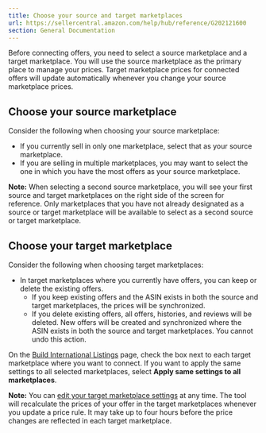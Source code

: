 ```yaml
---
title: Choose your source and target marketplaces
url: https://sellercentral.amazon.com/help/hub/reference/G202121600
section: General Documentation
---
```


Before connecting offers, you need to select a source marketplace and a target
marketplace. You will use the source marketplace as the primary place to
manage your prices. Target marketplace prices for connected offers will update
automatically whenever you change your source marketplace prices.

## Choose your source marketplace

Consider the following when choosing your source marketplace:

  * If you currently sell in only one marketplace, select that as your source marketplace.
  * If you are selling in multiple marketplaces, you may want to select the one in which you have the most offers as your source marketplace.

**Note:** When selecting a second source marketplace, you will see your first
source and target marketplaces on the right side of the screen for reference.
Only marketplaces that you have not already designated as a source or target
marketplace will be available to select as a second source or target
marketplace.

## Choose your target marketplace

Consider the following when choosing target marketplaces:

  * In target marketplaces where you currently have offers, you can keep or delete the existing offers. 
    * If you keep existing offers and the ASIN exists in both the source and target marketplaces, the prices will be synchronized.
    * If you delete existing offers, all offers, histories, and reviews will be deleted. New offers will be created and synchronized where the ASIN exists in both the source and target marketplaces. You cannot undo this action.

On the [Build International Listings](/gp/global-selling/sync-offers) page,
check the box next to each target marketplace where you want to connect. If
you want to apply the same settings to all selected marketplaces, select
**Apply same settings to all marketplaces**.

**Note:** You can [edit your target marketplace settings](/gp/help/202121650)
at any time. The tool will recalculate the prices of your offer in the target
marketplaces whenever you update a price rule. It may take up to four hours
before the price changes are reflected in each target marketplace.


